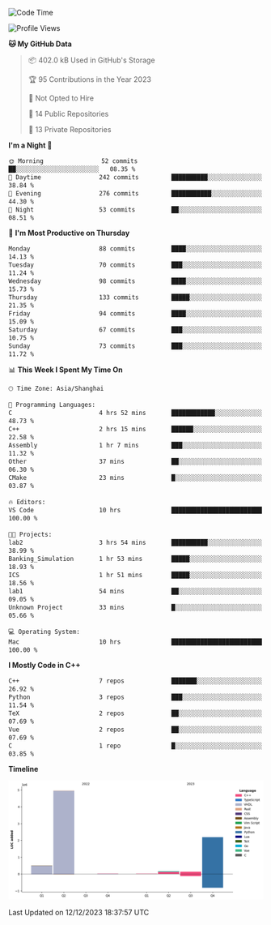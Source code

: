 <!--START_SECTION:waka-->
![Code Time](http://img.shields.io/badge/Code%20Time-291%20hrs%2046%20mins-blue)

![Profile Views](http://img.shields.io/badge/Profile%20Views-6-blue)

**🐱 My GitHub Data** 

> 📦 402.0 kB Used in GitHub's Storage 
 > 
> 🏆 95 Contributions in the Year 2023
 > 
> 🚫 Not Opted to Hire
 > 
> 📜 14 Public Repositories 
 > 
> 🔑 13 Private Repositories 
 > 
**I'm a Night 🦉** 

```text
🌞 Morning                52 commits          ██░░░░░░░░░░░░░░░░░░░░░░░   08.35 % 
🌆 Daytime                242 commits         ██████████░░░░░░░░░░░░░░░   38.84 % 
🌃 Evening                276 commits         ███████████░░░░░░░░░░░░░░   44.30 % 
🌙 Night                  53 commits          ██░░░░░░░░░░░░░░░░░░░░░░░   08.51 % 
```
📅 **I'm Most Productive on Thursday** 

```text
Monday                   88 commits          ████░░░░░░░░░░░░░░░░░░░░░   14.13 % 
Tuesday                  70 commits          ███░░░░░░░░░░░░░░░░░░░░░░   11.24 % 
Wednesday                98 commits          ████░░░░░░░░░░░░░░░░░░░░░   15.73 % 
Thursday                 133 commits         █████░░░░░░░░░░░░░░░░░░░░   21.35 % 
Friday                   94 commits          ████░░░░░░░░░░░░░░░░░░░░░   15.09 % 
Saturday                 67 commits          ███░░░░░░░░░░░░░░░░░░░░░░   10.75 % 
Sunday                   73 commits          ███░░░░░░░░░░░░░░░░░░░░░░   11.72 % 
```


📊 **This Week I Spent My Time On** 

```text
🕑︎ Time Zone: Asia/Shanghai

💬 Programming Languages: 
C                        4 hrs 52 mins       ████████████░░░░░░░░░░░░░   48.73 % 
C++                      2 hrs 15 mins       ██████░░░░░░░░░░░░░░░░░░░   22.58 % 
Assembly                 1 hr 7 mins         ███░░░░░░░░░░░░░░░░░░░░░░   11.32 % 
Other                    37 mins             ██░░░░░░░░░░░░░░░░░░░░░░░   06.30 % 
CMake                    23 mins             █░░░░░░░░░░░░░░░░░░░░░░░░   03.87 % 

🔥 Editors: 
VS Code                  10 hrs              █████████████████████████   100.00 % 

🐱‍💻 Projects: 
lab2                     3 hrs 54 mins       ██████████░░░░░░░░░░░░░░░   38.99 % 
Banking_Simulation       1 hr 53 mins        █████░░░░░░░░░░░░░░░░░░░░   18.93 % 
ICS                      1 hr 51 mins        █████░░░░░░░░░░░░░░░░░░░░   18.56 % 
lab1                     54 mins             ██░░░░░░░░░░░░░░░░░░░░░░░   09.05 % 
Unknown Project          33 mins             █░░░░░░░░░░░░░░░░░░░░░░░░   05.66 % 

💻 Operating System: 
Mac                      10 hrs              █████████████████████████   100.00 % 
```

**I Mostly Code in C++** 

```text
C++                      7 repos             ███████░░░░░░░░░░░░░░░░░░   26.92 % 
Python                   3 repos             ███░░░░░░░░░░░░░░░░░░░░░░   11.54 % 
TeX                      2 repos             ██░░░░░░░░░░░░░░░░░░░░░░░   07.69 % 
Vue                      2 repos             ██░░░░░░░░░░░░░░░░░░░░░░░   07.69 % 
C                        1 repo              █░░░░░░░░░░░░░░░░░░░░░░░░   03.85 % 
```



**Timeline**

![Lines of Code chart](https://raw.githubusercontent.com/xkz0777/xkz0777/master/assets/bar_graph.png)


 Last Updated on 12/12/2023 18:37:57 UTC
<!--END_SECTION:waka-->
